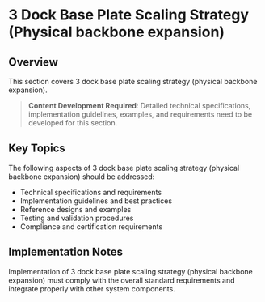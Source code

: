 # 3 Dock Base Plate Scaling Strategy (Physical backbone expansion)

## Overview

This section covers 3 dock base plate scaling strategy (physical backbone expansion).

> **Content Development Required**: Detailed technical specifications, implementation guidelines, examples, and requirements need to be developed for this section.

## Key Topics

The following aspects of 3 dock base plate scaling strategy (physical backbone expansion) should be addressed:

- Technical specifications and requirements
- Implementation guidelines and best practices
- Reference designs and examples
- Testing and validation procedures
- Compliance and certification requirements

## Implementation Notes

Implementation of 3 dock base plate scaling strategy (physical backbone expansion) must comply with the overall standard requirements and integrate properly with other system components.

